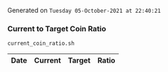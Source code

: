 Generated on `Tuesday 05-October-2021 at 22:40:21`

### Current to Target Coin Ratio
`current_coin_ratio.sh`

Date|Current|Target|Ratio
---|---|---|---
